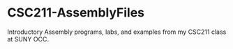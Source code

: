 # CSC211-AssemblyFiles
Introductory Assembly programs, labs, and examples from my CSC211 class at SUNY OCC.
